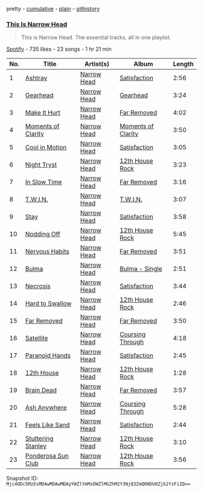 pretty - [cumulative](/playlists/cumulative/37i9dQZF1DZ06evO2urtMA.md) - [plain](/playlists/plain/37i9dQZF1DZ06evO2urtMA) - [githistory](https://github.githistory.xyz/mackorone/spotify-playlist-archive/blob/main/playlists/plain/37i9dQZF1DZ06evO2urtMA)

### [This Is Narrow Head](https://open.spotify.com/playlist/37i9dQZF1DZ06evO2urtMA)

> This is Narrow Head\. The essential tracks, all in one playlist.

[Spotify](https://open.spotify.com/user/spotify) - 735 likes - 23 songs - 1 hr 21 min

| No. | Title | Artist(s) | Album | Length |
|---|---|---|---|---|
| 1 | [Ashtray](https://open.spotify.com/track/1AmVWLPhCqTMt4y5t0cB8T) | [Narrow Head](https://open.spotify.com/artist/4g6ODwOQYRZLsP89kEoBIu) | [Satisfaction](https://open.spotify.com/album/0m3hGU2BkS3t3zBdavqmNg) | 2:56 |
| 2 | [Gearhead](https://open.spotify.com/track/0cEBDdBtmvQJXLgIEbtOEM) | [Narrow Head](https://open.spotify.com/artist/4g6ODwOQYRZLsP89kEoBIu) | [Gearhead](https://open.spotify.com/album/2YuR8K2alQaOo7TPdyJlhP) | 3:24 |
| 3 | [Make It Hurt](https://open.spotify.com/track/69jVsEla1GaZYEzinH4kDb) | [Narrow Head](https://open.spotify.com/artist/4g6ODwOQYRZLsP89kEoBIu) | [Far Removed](https://open.spotify.com/album/13RbzhZDgc98h8VWThEp9a) | 4:02 |
| 4 | [Moments of Clarity](https://open.spotify.com/track/4v8tVonb61TttqhDH9KoTu) | [Narrow Head](https://open.spotify.com/artist/4g6ODwOQYRZLsP89kEoBIu) | [Moments of Clarity](https://open.spotify.com/album/5VVOEBLHrTaHcAo1z86anZ) | 3:50 |
| 5 | [Cool in Motion](https://open.spotify.com/track/21yuHrj83KWSLRsCvDN7Ul) | [Narrow Head](https://open.spotify.com/artist/4g6ODwOQYRZLsP89kEoBIu) | [Satisfaction](https://open.spotify.com/album/0m3hGU2BkS3t3zBdavqmNg) | 3:05 |
| 6 | [Night Tryst](https://open.spotify.com/track/6t7JhxmZXS0YrYgvQyRWZ1) | [Narrow Head](https://open.spotify.com/artist/4g6ODwOQYRZLsP89kEoBIu) | [12th House Rock](https://open.spotify.com/album/5YHS5GXWuW5IuXwGqET6t0) | 3:23 |
| 7 | [In Slow Time](https://open.spotify.com/track/3C7Qjn5zpc6xJ81pamYWtJ) | [Narrow Head](https://open.spotify.com/artist/4g6ODwOQYRZLsP89kEoBIu) | [Far Removed](https://open.spotify.com/album/13RbzhZDgc98h8VWThEp9a) | 3:16 |
| 8 | [T.W.I.N.](https://open.spotify.com/track/0AyN9SW50iTYEI17mdg8BG) | [Narrow Head](https://open.spotify.com/artist/4g6ODwOQYRZLsP89kEoBIu) | [T.W.I.N.](https://open.spotify.com/album/64wKY2vc3FLDD3CwD68vBz) | 3:07 |
| 9 | [Stay](https://open.spotify.com/track/6Glr1Wc0TZ5Ta1BCbrvaHG) | [Narrow Head](https://open.spotify.com/artist/4g6ODwOQYRZLsP89kEoBIu) | [Satisfaction](https://open.spotify.com/album/0m3hGU2BkS3t3zBdavqmNg) | 3:58 |
| 10 | [Nodding Off](https://open.spotify.com/track/7jd5bSsJ3pdPVDU7PdFVJL) | [Narrow Head](https://open.spotify.com/artist/4g6ODwOQYRZLsP89kEoBIu) | [12th House Rock](https://open.spotify.com/album/5YHS5GXWuW5IuXwGqET6t0) | 5:45 |
| 11 | [Nervous Habits](https://open.spotify.com/track/3iIOUEPbQDG2XQNeckP62n) | [Narrow Head](https://open.spotify.com/artist/4g6ODwOQYRZLsP89kEoBIu) | [Far Removed](https://open.spotify.com/album/13RbzhZDgc98h8VWThEp9a) | 3:51 |
| 12 | [Bulma](https://open.spotify.com/track/3R7Gy621ZWHLd8kYl9Bz6s) | [Narrow Head](https://open.spotify.com/artist/4g6ODwOQYRZLsP89kEoBIu) | [Bulma \- Single](https://open.spotify.com/album/3q0oPKvM3rcpuGY8nOvWc4) | 2:51 |
| 13 | [Necrosis](https://open.spotify.com/track/46FwqZts74DdH7mWvG1SpG) | [Narrow Head](https://open.spotify.com/artist/4g6ODwOQYRZLsP89kEoBIu) | [Satisfaction](https://open.spotify.com/album/0m3hGU2BkS3t3zBdavqmNg) | 3:44 |
| 14 | [Hard to Swallow](https://open.spotify.com/track/6XSR3rZzQRQ7oaRYqbe408) | [Narrow Head](https://open.spotify.com/artist/4g6ODwOQYRZLsP89kEoBIu) | [12th House Rock](https://open.spotify.com/album/5YHS5GXWuW5IuXwGqET6t0) | 2:46 |
| 15 | [Far Removed](https://open.spotify.com/track/5NwYO5OtL5LBXAYCAkqSfe) | [Narrow Head](https://open.spotify.com/artist/4g6ODwOQYRZLsP89kEoBIu) | [Far Removed](https://open.spotify.com/album/13RbzhZDgc98h8VWThEp9a) | 3:50 |
| 16 | [Satellite](https://open.spotify.com/track/3No5gkFfVh2zW59XT67aNY) | [Narrow Head](https://open.spotify.com/artist/4g6ODwOQYRZLsP89kEoBIu) | [Coursing Through](https://open.spotify.com/album/7CKVvhRVZHbLCfOgsbUdxX) | 4:18 |
| 17 | [Paranoid Hands](https://open.spotify.com/track/7s0E7MQg8ius1ygr0NndJs) | [Narrow Head](https://open.spotify.com/artist/4g6ODwOQYRZLsP89kEoBIu) | [Satisfaction](https://open.spotify.com/album/0m3hGU2BkS3t3zBdavqmNg) | 2:45 |
| 18 | [12th House](https://open.spotify.com/track/1thpTj5LbAQbWTzPBbWRQX) | [Narrow Head](https://open.spotify.com/artist/4g6ODwOQYRZLsP89kEoBIu) | [12th House Rock](https://open.spotify.com/album/5YHS5GXWuW5IuXwGqET6t0) | 1:28 |
| 19 | [Brain Dead](https://open.spotify.com/track/4JkPEQKAQ9Uwg1vTilKx5y) | [Narrow Head](https://open.spotify.com/artist/4g6ODwOQYRZLsP89kEoBIu) | [Far Removed](https://open.spotify.com/album/13RbzhZDgc98h8VWThEp9a) | 3:57 |
| 20 | [Ash Anywhere](https://open.spotify.com/track/7jH4ClqJQJT1l0SxU10OOb) | [Narrow Head](https://open.spotify.com/artist/4g6ODwOQYRZLsP89kEoBIu) | [Coursing Through](https://open.spotify.com/album/7CKVvhRVZHbLCfOgsbUdxX) | 5:28 |
| 21 | [Feels Like Sand](https://open.spotify.com/track/5ok41XptV2v9yhm92Cp0RK) | [Narrow Head](https://open.spotify.com/artist/4g6ODwOQYRZLsP89kEoBIu) | [Satisfaction](https://open.spotify.com/album/0m3hGU2BkS3t3zBdavqmNg) | 2:44 |
| 22 | [Stuttering Stanley](https://open.spotify.com/track/2bDcEAuUcRdqn7dkERCmqj) | [Narrow Head](https://open.spotify.com/artist/4g6ODwOQYRZLsP89kEoBIu) | [12th House Rock](https://open.spotify.com/album/5YHS5GXWuW5IuXwGqET6t0) | 3:10 |
| 23 | [Ponderosa Sun Club](https://open.spotify.com/track/4E7rliVKRRxJWktIdZ7caE) | [Narrow Head](https://open.spotify.com/artist/4g6ODwOQYRZLsP89kEoBIu) | [12th House Rock](https://open.spotify.com/album/5YHS5GXWuW5IuXwGqET6t0) | 3:56 |

Snapshot ID: `Mjc4ODc5MzEsMDAwMDAwMDAyYWZlYmMxOWZlMGZhM2Y3NjQ3ZmQ0NDU0Zjk2YzFiZQ==`
